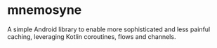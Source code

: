 # mnemosyne
A simple Android library to enable more sophisticated and less painful caching, leveraging Kotlin coroutines, flows and channels.
